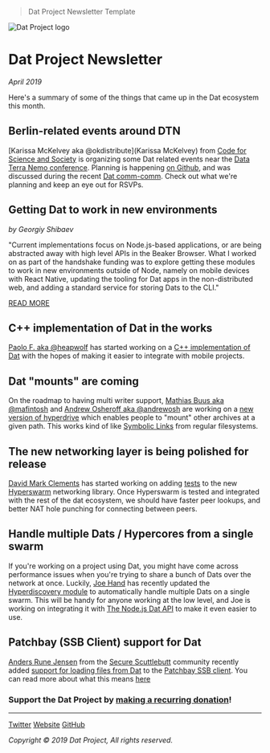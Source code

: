 > Dat Project Newsletter Template

![Dat Project logo](https://datproject.github.io/design/downloads/dat-data-logo.svg)
# Dat Project Newsletter
_April 2019_

Here's a summary of some of the things that came up in the Dat ecosystem this month.


## Berlin-related events around DTN

[Karissa McKelvey aka @okdistribute](Karissa McKelvey) from [Code for Science and Society](https://codeforscience.org/) is organizing some Dat related events near the [Data Terra Nemo conference](https://dtn.is/). Planning is happening [on Github](https://github.com/datproject/organization/issues/4), and was discussed during the recent [Dat comm-comm](https://github.com/dat-land/comm-comm/blob/master/meeting-notes/19-25April2019.md). Check out what we're planning and keep an eye out for RSVPs.

## Getting Dat to work in new environments
_by Georgiy Shibaev_

"Current implementations focus on Node.js-based applications, or are being abstracted away with high level APIs in the Beaker Browser. What I worked on as part of the handshake funding was to explore getting these modules to work in new environments outside of Node, namely on mobile devices with React Native, updating the tooling for Dat apps in the non-distributed web, and adding a standard service for storing Dats to the CLI."

<a class="btn btn--full btn--green" href="https://blog.datproject.org/2019/03/22/three-protocols-and-a-future-of-the-decentralized-internet/">READ MORE</a>

## C++ implementation of Dat in the works

[Paolo F. aka @heapwolf](https://github.com/heapwolf) has started working on a [C++ implementation of Dat](https://github.com/datcxx) with the hopes of making it easier to integrate with mobile projects.

## Dat "mounts" are coming

On the roadmap to having multi writer support, [Mathias Buus aka @mafintosh](https://github.com/mafintosh/) and [Andrew Osheroff aka @andrewosh](https://github.com/andrewosh) are working on a [new version of hyperdrive](https://github.com/mafintosh/hyperdrive/pull/233) which enables people to "mount" other archives at a given path. This works kind of like [Symbolic Links](https://en.wikipedia.org/wiki/Symbolic_link) from regular filesystems.

## The new networking layer is being polished for release

[David Mark Clements](https://github.com/davidmarkclements) has started working on adding [tests](https://github.com/hyperswarm/guts/commits?author=davidmarkclements) to the new [Hyperswarm](https://github.com/hyperswarm) networking library. Once Hyperswarm is tested and integrated with the rest of the dat ecosystem, we should have faster peer lookups, and better NAT hole punching for connecting between peers.

## Handle multiple Dats / Hypercores from a single swarm

If you're working on a project using Dat, you might have come across performance issues when you're trying to share a bunch of Dats over the network at once. Luckily, [Joe Hand](https://github.com/joehand) has recently updated the [Hyperdiscovery module](https://github.com/karissa/hyperdiscovery/pull/18) to automatically handle multiple Dats on a single swarm. This will be handy for anyone working at the low level, and Joe is working on integrating it with [The Node.js Dat API](https://github.com/datproject/dat-node) to make it even easier to use.

## Patchbay (SSB Client) support for Dat

[Anders Rune Jensen](https://github.com/arj03) from the [Secure Scuttlebutt](https://www.scuttlebutt.nz/) community recently added [support for loading files from Dat](http://between-two-worlds.dk:8807/%25rbQ6ggItkXWd3EPZ%2FG6zIOIN2r%2Bd14v2egEVqvxbXoo%3D.sha256) to the [Patchbay SSB client](https://github.com/ssbc/patchbay/pull/326). You can read more about what this means [here](http://between-two-worlds.dk:8807/%jDEB8e31x+tIzBql6b8dGmhn58+t9kytYXi5X15CSi4=.sha256)

### Support the Dat Project by [__making a recurring donation__](https://opencollective.com/dat)!

---

<a class="btn" href="http://www.twitter.com/dat_project">Twitter</a> <a class="btn" href="https://datproject.org/">Website</a> <a class="btn" href="">GitHub</a>

_Copyright © 2019 Dat Project, All rights reserved._
